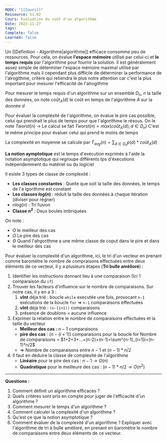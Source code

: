 ```yaml
---
MOOC: "[[Cours]]"
Ressource: S1.02
Cours: Evaluation du coût d'un algorithme
Date: 2023-11-27
tags: 
Complete: false
Learned: false
---
```

Un [[Définition - Algorithme|algorithme]] efficace consomme peu de ressources. Pour cela, on évalue **l'espace mémoire** utilisé par celui-ci et **le temps requis** par l'algorithme pour fournir la solution. Il est généralement assez simple de déterminer l'espace mémoire maximal utilisé par l'algorithme mais il cependant plus difficile de déterminer la performance de l'alrogithme, critère qui retiendra le plus notre attention car c'est la plus important pour mesurer l'efficacité de l'alrogithme

Pour mesurer le temps requis d'un algorithme sur un ensemble $D_n$, $n$ la taille des données, on note $coût_A(d)$ le coût  en temps de l'algorithme $A$ sur la donnée $d$

Pour évaluer la compléxité de l'algorithme, on évalue le pire cas possible, celui qui prendrait le plus de temps pour que l'algorithme le résous. On le note $Tworst(n)$
→ Le calcul se fait $Tworst(n)=max(coût_A(d); d\in D_n)$
C'est le même principe pour évaluer celui qui prend le moins de temps

La complexité en moyenne se calcule par $T_{avg}(n)=\sum _{d\in D_n}p(d)*coût_A(d)$ 

**La notion aymptotique** est le temps d'exécution exprimés à l'aide la notation asymptotique qui regroupe différents tps d'éxecutions indépendemment du matériel ou du logiciel

Il existe 3 types de classe de complexité :
- **Les classes constantes** : Quelle que soit la taille des données, le temps de l'a lgorithme est constant
- **Les classes $log(n)$** : réduit la taille des données à chaque itération (diviser pour régner)
- $nlog(n)$ : Tri fusion
- **Classe $n^2$** : Deux boules imbriquées

On note :
- $O$ le meilleur des cas
- $\Omega$ Le pire des cas
- $\Theta$ Quand l'alrgorithme a une même classe de coput dans le pire et dans le meilleur des cas

Pour évaluer la complexité d'un algorithme, ici, le tri d'un vecteur en prenant comme baromètre le nombre de compraisons effectuées entre deux éléments de ce vecteur, il y a plusieurs étapes (**Tri bulle amélioré**) :
1. Identifier les instructions donnant lieu à une comparaison (Ici 1 comparaison du `if`)
2. Trouver les facteurs d'influence sur le nombre de comparaisons. Sur notre cas, il y en a 3 :
	1. **vInt** déja trié : boucle `while` executée une fois, provocant `n-1` exécutions de la boucle `for`
	   ⇒ `n-1` comparaisons effectuées
	2. **vInt** déja trié : `(n-(i+1))` comparaisons
	3. présence de doublons = aucune influence
3. Exprimer la relation entre le nombre de comparaisons effectuées et la taille du vecteur
	- **Meilleur des cas :** $n-1$ comparaisons
	- **pire des cas** : $(n-(i+1))$ comparaisons pour la boucle for
	  Nombre de comparaisons = $1+2+3+...+(n-2)+(n-1)=\sum^{n-1}_{i=1}i=(n-1)*n/2$
	- ⇒ Nombre de comparaisons entre $n-1$ et $(n-1)*n/2$
4. Il faut en déduire la classe de complexité de l'algorithme
	- **Linéaire** pour le pire des cas : $n-1 → \Omega(n)$
	- **Quadratique** pour le meilleure des cas : $(n-1)*n/2 → O(n^2)$

--- 
**Questions :**
1. Comment définit un algorithme efficaces ?
2. Quels critères sont pris en compte pour juger de l'efficacité d'un algorithme ?
3. Comment mesurer le temps d'un algorithme ?
4. Comment calculer la complexité d'un algorithme ?
5. Qu'est ce que la notion asymptotique ?
6. Comment évaluer de la complexité d'un algorithme ? Expliquer avec l'algorithme de tri à bulle amélioré, en prenant en baromètre le nombre de comparaisons entre deux éléments de ce vecteur.
